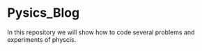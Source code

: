 # Pysics_Blog
In this repository we will show how to code several problems and experiments of physcis.
